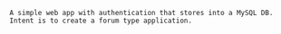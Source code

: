 
    A simple web app with authentication that stores into a MySQL DB. Intent is to create a forum type application. 
